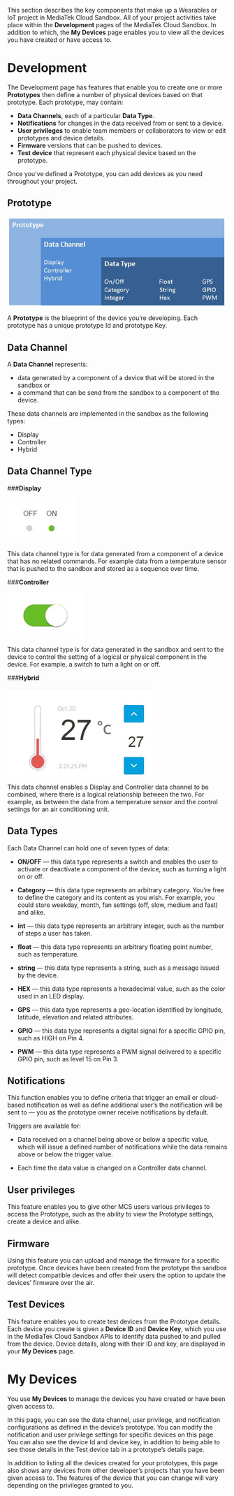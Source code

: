 This section describes the key components that make up a Wearables or IoT project in MediaTek Cloud Sandbox. All of your project activities take place within the **Development** pages of the MediaTek Cloud Sandbox. In addition to which, the **My Devices** page enables you to view all the devices you have created or have access to.

# **Development**

The Development page has features that enable you to create one or more **Prototypes** then define a number of physical devices based on that prototype. Each prototype, may contain:
- **Data Channels**, each of a particular **Data Type**.
- **Notifications** for changes in the data received from or sent to a device.
- **User privileges** to enable team members or collaborators to view or edit prototypes and device details.
- **Firmware** versions that can be pushed to devices.
- **Test device** that represent each physical device based on the prototype.

Once you’ve defined a Prototype, you can add devices as you need throughout your project.

## **Prototype**


![](https://raw.githubusercontent.com/Mediatek-Cloud/MCS/master/graphics/product-structure.JPG)

A **Prototype** is the blueprint of the device you’re developing. Each prototype has a unique prototype Id and prototype Key.

## **Data Channel**

A **Data Channel** represents:
- data generated by a component of a device that will be stored in the sandbox or
- a command that can be send from the sandbox to a component of the device.

These data channels are implemented in the sandbox as the following types:
- Display
- Controller
- Hybrid

## **Data Channel Type**

###**Display**

![](https://raw.githubusercontent.com/Mediatek-Cloud/MCS/master/graphics/datachannel_type_display.JPG)

This data channel type is for data generated from a component of a device that has no related commands. For example data from a temperature sensor that is pushed to the sandbox and stored as a sequence over time.


###**Controller**

![](https://raw.githubusercontent.com/Mediatek-Cloud/MCS/master/graphics/datachannel_type_controller.JPG)

This data channel type is for data generated in the sandbox and sent to the device to control the setting of a logical or physical component in the device. For example, a switch to turn a light on or off.


###**Hybrid**

![](https://raw.githubusercontent.com/Mediatek-Cloud/MCS/master/graphics/datachannel_type_hybrid.JPG)

This data channel enables a Display and Controller data channel to be combined, where there is a logical relationship between the two. For example, as between the data from a temperature sensor and the control settings for an air conditioning unit.


## **Data Types**




Each Data Channel can hold one of seven types of data:

- **ON/OFF** — this data type represents a switch and enables the user to activate or deactivate a component of the device, such as turning a light on or off.

- **Category** — this data type represents an arbitrary category. You’re free to define the category and its content as you wish. For example, you could store weekday, month, fan settings (off, slow, medium and fast) and alike.

- **int** — this data type represents an arbitrary integer, such as the number of steps a user has taken.

- **float** — this data type represents an arbitrary floating point number, such as temperature.

- **string** — this data type represents a string, such as a message issued by the device.

- **HEX** — this data type represents a hexadecimal value, such as the color used in an LED display.

- **GPS** — this data type represents a geo-location identified by longitude, latitude, elevation and related attributes.

- **GPIO** — this data type represents a digital signal for a specific GPIO pin, such as HIGH on Pin 4.

- **PWM** — this data type represents a PWM signal delivered to a specific GPIO pin, such as level 15 on Pin 3.


## **Notifications**




This function enables you to define criteria that trigger an email or cloud-based notification as well as define additional user’s the notification will be sent to — you as the prototype owner receive notifications by default.

Triggers are available for:

- Data received on a channel being above or below a specific value, which will issue a defined number of notifications while the data remains above or below the trigger value.

- Each time the data value is changed on a Controller data channel.


## **User privileges**

This feature enables you to give other MCS users various privileges to access the Prototype, such as the ability to view the Prototype settings, create a device and alike.


## **Firmware**

Using this feature you can upload and manage the firmware for a specific prototype. Once devices have been created from the prototype the sandbox will detect compatible devices and offer their users the option to update the devices’ firmware over the air.

## **Test Devices**

This feature enables you to create test devices from the Prototype details. Each device you create is given a **Device ID** and **Device Key**, which you use in the MediaTek Cloud Sandbox APIs to identify data pushed to and pulled from the device. Device details, along with their ID and key, are displayed in your **My Devices** page.


# **My Devices**

You use **My Devices** to manage the devices you have created or have been given access to.

In this page, you can see the data channel, user privilege, and notification configurations as defined in the device’s prototype. You can modify the notification and user privilege settings for specific devices on this page. You can also see the device Id and device key, in addition to being able to see those details in the Test device tab in a prototype’s details page.

In addition to listing all the devices created for your prototypes, this page also shows any devices from other developer’s projects that you have been given access to. The features of the device that you can change will vary depending on the privileges granted to you.

